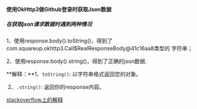 #### 使用OkHttp3做Github登录时获取Json数据

##### 在获取json请求数据时遇到两种情况

1、使用response.body().toString()，得到了com.squareup.okhttp3.Call$RealResponseBody@41c16aa8类型的	  字符串；

2、使用response.body().string()，得到了正确的json数据.

**解释：**1、`toString()`: 以字符串格式返回您的对象。

​			2、`.string()`: 返回你的response内容。

[stackoverflow上的解释](https://stackoverflow.com/questions/28300359/cant-get-okhttps-response-body-tostring-to-return-a-string)

